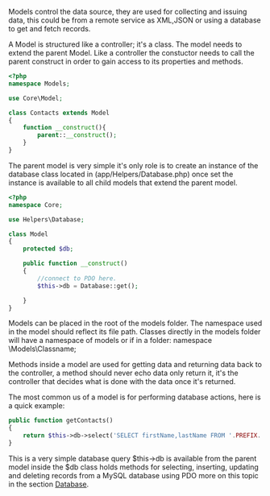 Models control the data source, they are used for collecting and issuing data, this could be from a remote service as XML,JSON or using a database to get and fetch records.

A Model is structured like a controller; it's a class. The model needs to extend the parent Model. Like a controller the constuctor needs to call the parent construct in order to gain access to its properties and methods.

```php
<?php
namespace Models;

use Core\Model;

class Contacts extends Model
{
    function __construct(){
        parent::__construct();
    }
}
```

The parent model is very simple it's only role is to create an instance of the database class located in (app/Helpers/Database.php) once set the instance is available to all child models that extend the parent model.

```php
<?php
namespace Core;

use Helpers\Database;

class Model
{
    protected $db;

    public function __construct()
    {
        //connect to PDO here.
        $this->db = Database::get();

    }
}
```

Models can be placed in the root of the models folder. The namespace used in the model should reflect its file path. Classes directly in the models folder will have a namespace of models or if in a folder: namespace \\Models\\Classname;

Methods inside a model are used for getting data and returning data back to the controller, a method should never echo data only return it, it's the controller that decides what is done with the data once it's returned.

The most common us of a model is for performing database actions, here is a quick example:

```php
public function getContacts()
{
    return $this->db->select('SELECT firstName,lastName FROM '.PREFIX.'contacts');
}
```

This is a very simple database query $this->db is available from the parent model inside the $db class holds methods for selecting, inserting, updating and deleting records from a MySQL database using PDO more on this topic in the section <a href='http://novaframework.com/documentation/v2.2/database'>Database</a>.

